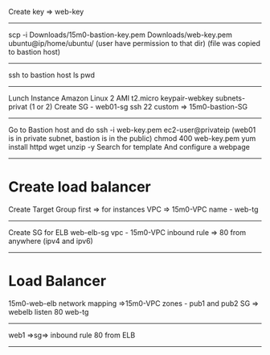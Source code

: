 Create key => web-key
___

scp -i Downloads/15m0-bastion-key.pem Downloads/web-key.pem ubuntu@ip/home/ubuntu/
(user have permission to that dir)
(file was copied to bastion host)
___

ssh to bastion host
ls
pwd

___
Lunch Instance Amazon Linux 2 AMI
t2.micro
keypair-webkey
subnets-privat (1 or 2)
Create SG - web01-sg
ssh 22
custom => 15m0-bastion-SG
____
Go to Bastion host and do ssh -i web-key.pem ec2-user@privateip
(web01 is in private subnet, bastion is in the public)
chmod 400 web-key.pem
yum install httpd wget unzip -y
Search for template
And configure a webpage
___
# Create load balancer
Create Target Group first => for instances
VPC => 15m0-VPC
name - web-tg
___
Create SG for ELB
web-elb-sg
vpc - 15m0-VPC
inbound rule => 80 from anywhere (ipv4 and ipv6)
___
# Load Balancer

15m0-web-elb
network mapping =>15m0-VPC
zones - pub1 and pub2
SG => webelb
listen 80 web-tg
___

web1 =>sg=> inbound rule 80 from ELB
___


